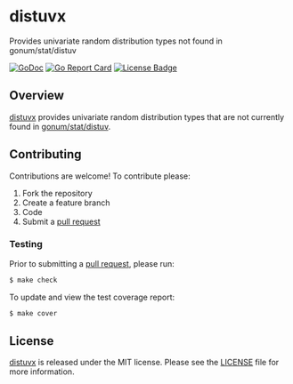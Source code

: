 # distuvx

Provides univariate random distribution types not found in gonum/stat/distuv

[![GoDoc][godoc badge]][godoc link]
[![Go Report Card][report badge]][report card]
[![License Badge][license badge]][LICENSE]

## Overview

[distuvx][] provides univariate random distribution types that are
not currently found in [gonum/stat/distuv][distuv].


## Contributing

Contributions are welcome! To contribute please:

1. Fork the repository
2. Create a feature branch
3. Code
4. Submit a [pull request][]

### Testing

Prior to submitting a [pull request][], please run:

```bash
$ make check
```

To update and view the test coverage report:

```bash
$ make cover
```

## License

[distuvx][] is released under the MIT license. Please see the
[LICENSE][] file for more information.

[distuv]: https://pkg.go.dev/gonum.org/v1/gonum@v0.7.0/stat/distuv
[distuvx]: https://github.com/goinvest/distuvx
[godoc badge]: https://godoc.org/github.com/goinvest/distuvx?status.svg
[godoc link]: https://godoc.org/github.com/goinvest/distuvx
[LICENSE]: https://github.com/goinvest/distuvx/blob/master/LICENSE
[license badge]: https://img.shields.io/badge/license-MIT-blue.svg
[pull request]: https://help.github.com/articles/using-pull-requests
[report badge]: https://goreportcard.com/badge/github.com/goinvest/distuvx
[report card]: https://goreportcard.com/report/github.com/goinvest/distuvx
